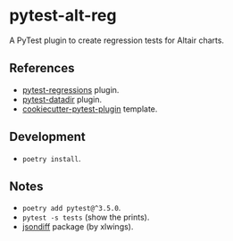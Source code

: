 # pytest-alt-reg

A PyTest plugin to create regression tests for Altair charts.

## References

- [pytest-regressions](https://github.com/ESSS/pytest-regressions) plugin.
- [pytest-datadir](https://github.com/gabrielcnr/pytest-datadir) plugin.
- [cookiecutter-pytest-plugin](https://github.com/pytest-dev/cookiecutter-pytest-plugin) template.

## Development

- `poetry install`.

## Notes

- `poetry add pytest@^3.5.0`.
- `pytest -s tests` (show the prints).
- [jsondiff](https://github.com/xlwings/jsondiff) package (by xlwings).
